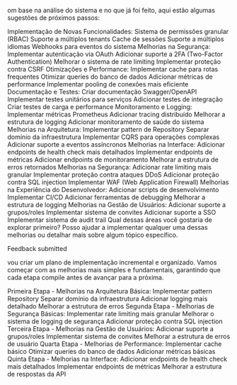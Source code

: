 
om base na análise do sistema e no que já foi feito, aqui estão algumas sugestões de próximos passos:

Implementação de Novas Funcionalidades:
Sistema de permissões granular (RBAC)
Suporte a múltiplos tenants
Cache de sessões
Suporte a múltiplos idiomas
Webhooks para eventos do sistema
Melhorias na Segurança:
Implementar autenticação via OAuth
Adicionar suporte a 2FA (Two-Factor Authentication)
Melhorar o sistema de rate limiting
Implementar proteção contra CSRF
Otimizações e Performance:
Implementar cache para rotas frequentes
Otimizar queries do banco de dados
Adicionar métricas de performance
Implementar pooling de conexões mais eficiente
Documentação e Testes:
Criar documentação Swagger/OpenAPI
Implementar testes unitários para serviços
Adicionar testes de integração
Criar testes de carga e performance
Monitoramento e Logging:
Implementar métricas Prometheus
Adicionar tracing distribuído
Melhorar a estrutura de logging
Adicionar monitoramento de saúde do sistema
Melhorias na Arquitetura:
Implementar pattern de Repository
Separar domínio da infraestrutura
Implementar CQRS para operações complexas
Adicionar suporte a eventos assíncronos
Melhorias na Interface:
Adicionar endpoints de health check mais detalhados
Implementar endpoints de métricas
Adicionar endpoints de monitoramento
Melhorar a estrutura de erros retornados
Melhorias na Segurança:
Adicionar rate limiting mais granular
Implementar proteção contra ataques DDoS
Adicionar proteção contra SQL injection
Implementar WAF (Web Application Firewall)
Melhorias na Experiência do Desenvolvedor:
Adicionar scripts de desenvolvimento
Implementar CI/CD
Adicionar ferramentas de debugging
Melhorar a estrutura de logging
Melhorias na Gestão de Usuários:
Adicionar suporte a grupos/roles
Implementar sistema de convites
Adicionar suporte a SSO
Implementar sistema de audit trail
Qual dessas áreas você gostaria de explorar primeiro? Posso ajudar a implementar qualquer uma dessas melhorias ou detalhar mais sobre algum tópico específico.

Feedback submitted


vou criar um plano de implementação incremental e organizado. Vamos começar com as melhorias mais simples e fundamentais, garantindo que cada etapa compile antes de avançar para a próxima.

Primeira Etapa - Melhorias na Arquitetura Básica:
Implementar pattern Repository
Separar domínio da infraestrutura
Adicionar logging mais detalhado
Melhorar a estrutura de erros
Segunda Etapa - Melhorias de Segurança Básicas:
Implementar rate limiting mais granular
Melhorar o sistema de logging de segurança
Adicionar proteção contra SQL injection
Terceira Etapa - Melhorias na Gestão de Usuários:
Adicionar suporte a grupos/roles
Implementar sistema de convites
Melhorar a estrutura de erros de usuário
Quarta Etapa - Melhorias de Performance:
Implementar cache básico
Otimizar queries do banco de dados
Adicionar métricas básicas
Quinta Etapa - Melhorias na Interface:
Adicionar endpoints de health check mais detalhados
Implementar endpoints de métricas
Melhorar a estrutura de respostas da API